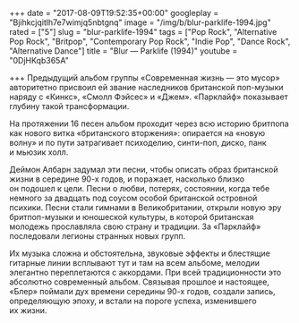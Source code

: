+++
date = "2017-08-09T19:52:35+00:00"
googleplay = "Bjihkcjqitlh7e7wimjq5nbtgnq"
image = "/img/b/blur-parklife-1994.jpg"
rated = ["5"]
slug = "blur-parklife-1994"
tags = ["Pop Rock", "Alternative Pop Rock", "Britpop", "Contemporary Pop Rock", "Indie Pop", "Dance Rock", "Alternative Dance"]
title = "Blur — Parklife (1994)"
youtube = "0DjHKqb365A"

+++
Предыдущий альбом группы &laquo;Современная жизнь&nbsp;&mdash; это мусор&raquo; авторитетно присвоил ей&nbsp;звание наследников британской поп-музыки наряду с&nbsp;&laquo;Кинкс&raquo;, &laquo;Смолл Фэйсес&raquo; и&nbsp;&laquo;Джем&raquo;. &laquo;Парклайф&raquo; показывает глубину такой трансформации. 

На&nbsp;протяжении 16&nbsp;песен альбом проходит через всю историю бритпопа как нового витка &laquo;британского вторжения&raquo;: опирается на&nbsp;&laquo;новую волну&raquo; и&nbsp;по&nbsp;пути затрагивает психоделию, синти-поп, диско, панк и&nbsp;мьюзик холл. 

Деймон Албарн задумал эти песни, чтобы описать образ британской жизни в&nbsp;середине 90-х годов, и&nbsp;поражает, насколько близко он&nbsp;подошел к&nbsp;цели. Песни о&nbsp;любви, потерях, состоянии, когда тебе немного за&nbsp;двадцать под соусом особой британской островной психики. Песни стали гимнами в&nbsp;Великобритании, открыли новую эру бритпоп-музыки и&nbsp;юношеской культуры, в&nbsp;которой британская молодежь прославляла свою страну и&nbsp;традиции. За&nbsp;&laquo;Парклайф&raquo; последовали легионы странных новых групп. 

Их&nbsp;музыка сложна и&nbsp;обстоятельна, звуковые эффекты и&nbsp;блестящие гитарные линии всплывают тут и&nbsp;там на&nbsp;всем альбоме, мелодии элегантно переплетаются с&nbsp;аккордами. При всей традиционности это абсолютно современный альбом. Связывая прошлое и&nbsp;настоящее, &laquo;Блер&raquo; поймали дух времени середины 90-х годов, создали запись, определяющую эпоху, и&nbsp;встали на&nbsp;пороге успеха, изменившего их&nbsp;жизни.